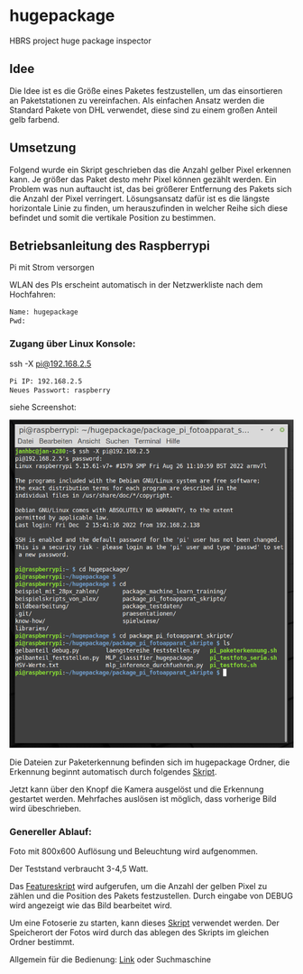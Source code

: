 # hugepackage
HBRS project huge package inspector

## Idee
Die Idee ist es die Größe eines Paketes festzustellen, um das einsortieren an Paketstationen zu vereinfachen. Als einfachen Ansatz werden die Standard Pakete von DHL verwendet, diese sind zu einem großen Anteil gelb farbend.

## Umsetzung
Folgend wurde ein Skript geschrieben das die Anzahl gelber Pixel erkennen kann. Je größer das Paket desto mehr Pixel können gezählt werden. Ein Problem was nun auftaucht ist, das bei größerer Entfernung des Pakets sich die Anzahl der Pixel verringert. Lösungsansatz dafür ist es die längste horizontale Linie zu finden, um herauszufinden in welcher Reihe sich diese befindet und somit die vertikale Position zu bestimmen.
## Betriebsanleitung des Raspberrypi
Pi mit Strom versorgen

WLAN des PIs erscheint automatisch in der Netzwerkliste nach dem Hochfahren:
```
Name: hugepackage
Pwd: 
```
### Zugang über Linux Konsole:

ssh -X pi@192.168.2.5
```
Pi IP: 192.168.2.5
Neues Passwort: raspberry
```
siehe Screenshot:

![](https://github.com/linuxfanatiker/hugepackage/blob/master/screenshot_console.png)

Die Dateien zur Paketerkennung befinden sich im hugepackage Ordner, die Erkennung beginnt automatisch durch folgendes [Skript](https://github.com/linuxfanatiker/hugepackage/blob/master/hugepackage%20-%20Complete/package_pi_fotoapparat_skripte/pi_paketerkennung.sh).

Jetzt kann über den Knopf die Kamera ausgelöst und die Erkennung gestartet werden. Mehrfaches auslösen ist möglich, dass vorherige Bild wird übeschrieben.

### Genereller Ablauf:

Foto mit 800x600 Auflösung und Beleuchtung wird aufgenommen. 

Der Teststand verbraucht 3-4,5 Watt.

Das [Featureskript](https://github.com/linuxfanatiker/hugepackage/blob/master/hugepackage%20-%20Complete/package_pi_fotoapparat_skripte/pi_paketerkennung.sh) wird aufgerufen, um die Anzahl der gelben Pixel zu zählen und die Position des Pakets festzustellen. Durch eingabe von DEBUG wird angezeigt wie das Bild bearbeitet wird.

Um eine Fotoserie zu starten, kann dieses [Skript](https://github.com/linuxfanatiker/hugepackage/blob/master/hugepackage%20-%20Complete/package_pi_fotoapparat_skripte/pi_testfoto_serie.sh) verwendet werden. Der Speicherort der Fotos wird durch das ablegen des Skripts im gleichen Ordner bestimmt.

Allgemein für die Bedienung: [Link](https://www.heise.de/tipps-tricks/Linux-Befehle-Die-20-wichtigsten-Kommandos-3843388.html) oder Suchmaschine
